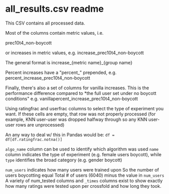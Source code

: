 # all_results.csv readme

This CSV contains all processed data.

Most of the columns contain metric values, i.e.

prec10t4_non-boycott

or increases in metric values, e.g.
increase_prec10t4_non-boycott

The general format is
increase_{metric name}_{group name}

Percent increases have a "percent_" prepended, e.g.
percent_increase_prec10t4_non-boycott

Finally, there's also a set of columns for vanilla increases.
This is the performance difference compared to *the full user set under no boycott conditions"
e.g.
vanillapercent_increase_prec10t4_non-boycott

Using ratingfrac and userfrac columns to select the type of experiment you want.
If these cells are empty, that row was not properly processed (for example, KNN user-user was dropped halfway through so any KNN user-user rows are unprocessed)

An any way to deal w/ this in Pandas would be:
`df = df[df.ratingfrac.notna()]`

`algo_name` column can be used to identify which algorithm was used
`name` column indicates the type of experiment (e.g. female users boycott), while `type` identifies the broad category (e.g. gender boycott)

`num_users` indicates how many users were trained upon
So the number of users boycotting equal Total # of users (6040) minus the value in `num_users`
A variety of num_tested columns and `_times` columns exist to show exactly how many ratings were tested upon per crossfold and how long they took.